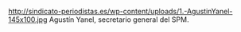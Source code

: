 http://sindicato-periodistas.es/wp-content/uploads/1.-AgustinYanel-145x100.jpg
Agustín Yanel, secretario general del SPM.
